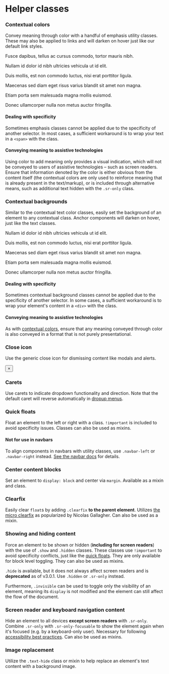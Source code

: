 <div class="bs-docs-section">
  <h1 id="helper-classes" class="page-header">Helper classes</h1>

  <h3 id="helper-classes-colors">Contextual colors</h3>
  <p>Convey meaning through color with a handful of emphasis utility classes. These may also be applied to links and will darken on hover just like our default link styles.</p>
  <div class="bs-example" data-example-id="contextual-colors-helpers">
    <p class="text-muted">Fusce dapibus, tellus ac cursus commodo, tortor mauris nibh.</p>
    <p class="text-primary">Nullam id dolor id nibh ultricies vehicula ut id elit.</p>
    <p class="text-success">Duis mollis, est non commodo luctus, nisi erat porttitor ligula.</p>
    <p class="text-info">Maecenas sed diam eget risus varius blandit sit amet non magna.</p>
    <p class="text-warning">Etiam porta sem malesuada magna mollis euismod.</p>
    <p class="text-danger">Donec ullamcorper nulla non metus auctor fringilla.</p>
  </div>

  <div class="bs-callout bs-callout-info" id="callout-helper-context-color-specificity">
    <h4>Dealing with specificity</h4>
    <p>Sometimes emphasis classes cannot be applied due to the specificity of another selector. In most cases, a sufficient workaround is to wrap your text in a <code>&lt;span&gt;</code> with the class.</p>
  </div>
  <div class="bs-callout bs-callout-warning" id="callout-helper-context-color-accessibility">
    <h4>Conveying meaning to assistive technologies</h4>
    <p>Using color to add meaning only provides a visual indication, which will not be conveyed to users of assistive technologies – such as screen readers. Ensure that information denoted by the color is either obvious from the content itself (the contextual colors are only used to reinforce meaning that is already present in the text/markup), or is included through alternative means, such as additional text hidden with the <code>.sr-only</code> class.</p>
  </div>

  <h3 id="helper-classes-backgrounds">Contextual backgrounds</h3>
  <p>Similar to the contextual text color classes, easily set the background of an element to any contextual class. Anchor components will darken on hover, just like the text classes.</p>
  <div class="bs-example bs-example-bg-classes" data-example-id="contextual-backgrounds-helpers">
    <p class="bg-primary">Nullam id dolor id nibh ultricies vehicula ut id elit.</p>
    <p class="bg-success">Duis mollis, est non commodo luctus, nisi erat porttitor ligula.</p>
    <p class="bg-info">Maecenas sed diam eget risus varius blandit sit amet non magna.</p>
    <p class="bg-warning">Etiam porta sem malesuada magna mollis euismod.</p>
    <p class="bg-danger">Donec ullamcorper nulla non metus auctor fringilla.</p>
  </div>

  <div class="bs-callout bs-callout-info" id="callout-helper-bg-specificity">
    <h4>Dealing with specificity</h4>
    <p>Sometimes contextual background classes cannot be applied due to the specificity of another selector. In some cases, a sufficient workaround is to wrap your element's content in a <code>&lt;div&gt;</code> with the class.</p>
  </div>
  <div class="bs-callout bs-callout-warning" id="callout-helper-bg-accessibility">
    <h4>Conveying meaning to assistive technologies</h4>
    <p>As with <a href="#helper-classes-colors">contextual colors</a>, ensure that any meaning conveyed through color is also conveyed in a format that is not purely presentational.</p>
  </div>

  <h3 id="helper-classes-close">Close icon</h3>
  <p>Use the generic close icon for dismissing content like modals and alerts.</p>
  <div class="bs-example" data-example-id="close-icon">
    <p><button type="button" class="close" aria-label="Close"><span aria-hidden="true">&times;</span></button></p>
  </div>



  <h3 id="helper-classes-carets">Carets</h3>
  <p>Use carets to indicate dropdown functionality and direction. Note that the default caret will reverse automatically in <a href="../components/#btn-dropdowns-dropup">dropup menus</a>.</p>
  <div class="bs-example" data-example-id="caret">
    <span class="caret"></span>
  </div>



  <h3 id="helper-classes-floats">Quick floats</h3>
  <p>Float an element to the left or right with a class. <code>!important</code> is included to avoid specificity issues. Classes can also be used as mixins.</p>



  <div class="bs-callout bs-callout-warning" id="callout-helper-pull-navbar">
    <h4>Not for use in navbars</h4>
    <p>To align components in navbars with utility classes, use <code>.navbar-left</code> or <code>.navbar-right</code> instead. <a href="../components/#navbar-component-alignment">See the navbar docs</a> for details.</p>
  </div>


  <h3 id="helper-classes-center">Center content blocks</h3>
  <p>Set an element to <code>display: block</code> and center via <code>margin</code>. Available as a mixin and class.</p>




  <h3 id="helper-classes-clearfix">Clearfix</h3>
  <p>Easily clear <code>float</code>s by adding <code>.clearfix</code> <strong>to the parent element</strong>. Utilizes <a href="http://nicolasgallagher.com/micro-clearfix-hack/">the micro clearfix</a> as popularized by Nicolas Gallagher. Can also be used as a mixin.</p>




  <h3 id="helper-classes-show-hide">Showing and hiding content</h3>
  <p>Force an element to be shown or hidden (<strong>including for screen readers</strong>) with the use of <code>.show</code> and <code>.hidden</code> classes. These classes use <code>!important</code> to avoid specificity conflicts, just like the <a href="#helper-classes-floats">quick floats</a>. They are only available for block level toggling. They can also be used as mixins.</p>
  <p><code>.hide</code> is available, but it does not always affect screen readers and is <strong>deprecated</strong> as of v3.0.1. Use <code>.hidden</code> or <code>.sr-only</code> instead.</p>
  <p>Furthermore, <code>.invisible</code> can be used to toggle only the visibility of an element, meaning its <code>display</code> is not modified and the element can still affect the flow of the document.</p>




  <h3 id="helper-classes-screen-readers">Screen reader and keyboard navigation content</h3>
  <p>Hide an element to all devices <strong>except screen readers</strong> with <code>.sr-only</code>. Combine <code>.sr-only</code> with <code>.sr-only-focusable</code> to show the element again when it's focused (e.g. by a keyboard-only user). Necessary for following <a href="../getting-started/#accessibility">accessibility best practices</a>. Can also be used as mixins.</p>




  <h3 id="helper-classes-image-replacement">Image replacement</h3>
  <p>Utilize the <code>.text-hide</code> class or mixin to help replace an element's text content with a background image.</p>


</div>
